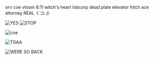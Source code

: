 orv coe vtsom 8:11 witch's heart lobcorp dead plate elevator hitch ace attorney REAL くコ:彡


![YES](https://github.com/4th-wall/4th-wall/assets/130046893/54063150-c384-4104-ba79-f43ca2085921) ![STOP](https://github.com/4th-wall/4th-wall/assets/130046893/19082e0c-8090-4adf-92c3-2758db56f83b)

![coe](https://github.com/4th-wall/4th-wall/assets/130046893/a47c6bb0-f825-41c3-962e-4db0d3be5861)

![TGAA](https://github.com/4th-wall/4th-wall/assets/130046893/13a22e3f-4a49-402d-8a7b-631776a82447)

![WERE SO BACK](https://github.com/4th-wall/4th-wall/assets/130046893/3b6b8b01-6ab8-4d04-8b67-09d890556cdd)
